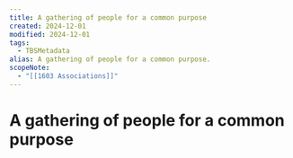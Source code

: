 ```yaml
---
title: A gathering of people for a common purpose
created: 2024-12-01
modified: 2024-12-01
tags:
  - TBSMetadata
alias: A gathering of people for a common purpose.
scopeNote:
  - "[[1603 Associations]]"
---
```

# A gathering of people for a common purpose
